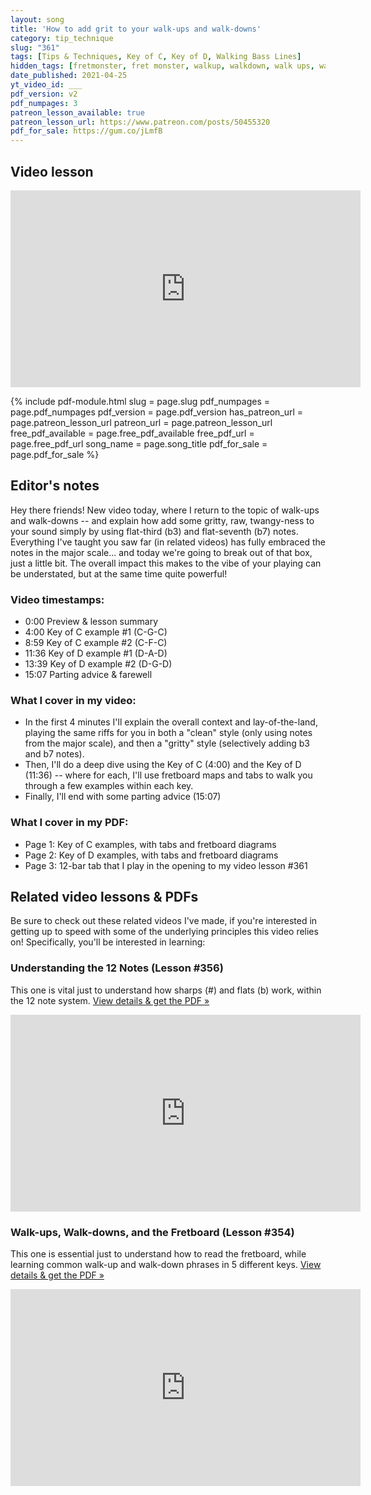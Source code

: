 ```yaml
---
layout: song
title: 'How to add grit to your walk-ups and walk-downs'
category: tip_technique
slug: "361"
tags: [Tips & Techniques, Key of C, Key of D, Walking Bass Lines]
hidden_tags: [fretmonster, fret monster, walkup, walkdown, walk ups, walk downs, walking, walk]
date_published: 2021-04-25
yt_video_id: ___
pdf_version: v2
pdf_numpages: 3
patreon_lesson_available: true
patreon_lesson_url: https://www.patreon.com/posts/50455320
pdf_for_sale: https://gum.co/jLmfB
---
```




## Video lesson

<iframe width="560" height="315" src="https://www.youtube.com/embed/BXg75Eu9x_0" frameborder="0" allow="accelerometer; autoplay; encrypted-media; gyroscope; picture-in-picture" allowfullscreen></iframe>

{% include pdf-module.html slug = page.slug pdf_numpages = page.pdf_numpages pdf_version = page.pdf_version has_patreon_url = page.patreon_lesson_url patreon_url = page.patreon_lesson_url free_pdf_available = page.free_pdf_available free_pdf_url = page.free_pdf_url song_name = page.song_title pdf_for_sale = page.pdf_for_sale %}

## Editor's notes

Hey there friends! New video today, where I return to the topic of walk-ups and walk-downs -- and explain how add some gritty, raw, twangy-ness to your sound simply by using flat-third (b3) and flat-seventh (b7) notes. Everything I've taught you saw far (in related videos) has fully embraced the notes in the major scale... and today we're going to break out of that box, just a little bit. The overall impact this makes to the vibe of your playing can be understated, but at the same time quite powerful!

### Video timestamps:

- 0:00 Preview & lesson summary
- 4:00 Key of C example #1 (C-G-C)
- 8:59 Key of C example #2 (C-F-C)
- 11:36 Key of D example #1 (D-A-D)
- 13:39 Key of D example #2 (D-G-D)
- 15:07 Parting advice & farewell

### What I cover in my video:

- In the first 4 minutes I'll explain the overall context and lay-of-the-land, playing the same riffs for you in both a "clean" style (only using notes from the major scale), and then a "gritty" style (selectively adding b3 and b7 notes).
- Then, I'll do a deep dive using the Key of C (4:00) and the Key of D (11:36) -- where for each, I'll use fretboard maps and tabs to walk you through a few examples within each key.
- Finally, I'll end with some parting advice (15:07)

### What I cover in my PDF:

- Page 1: Key of C examples, with tabs and fretboard diagrams
- Page 2: Key of D examples, with tabs and fretboard diagrams
- Page 3: 12-bar tab that I play in the opening to my video lesson #361

## Related video lessons & PDFs

Be sure to check out these related videos I've made, if you're interested in getting up to speed  with some of the underlying principles this video relies on! Specifically, you'll be interested in learning:

### Understanding the 12 Notes (Lesson #356)

This one is vital just to understand how sharps (#) and flats (b) work, within the 12 note system. [View details & get the PDF »](http://playsongnotes.com/lessons/356/)

<iframe width="560" height="315" src="https://www.youtube.com/embed/XAcd1LxMRHU" frameborder="0" allow="accelerometer; autoplay; encrypted-media; gyroscope; picture-in-picture" allowfullscreen></iframe>

### Walk-ups, Walk-downs, and the Fretboard (Lesson #354)

This one is essential just to understand how to read the fretboard, while learning common walk-up and walk-down phrases in 5 different keys. [View details & get the PDF »](http://playsongnotes.com/lessons/354/)

<iframe width="560" height="315" src="https://www.youtube.com/embed/swDGvt_jYaI" frameborder="0" allow="accelerometer; autoplay; encrypted-media; gyroscope; picture-in-picture" allowfullscreen></iframe>

